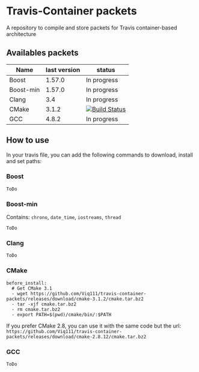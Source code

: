 # Travis-Container packets
A repository to compile and store packets for Travis container-based architecture

## Availables packets

| Name | last version | status |
| ---- | ------------ | ------ |
| Boost | 1.57.0 | In progress |
| Boost-min | 1.57.0 | In progress |
| Clang | 3.4 | In progress |
| CMake | 3.1.2 | [![Build Status](https://travis-ci.org/Viq111/travis-container-packets.svg?branch=cmake-3)](https://travis-ci.org/Viq111/travis-container-packets) |
| GCC | 4.8.2 | In progress |


## How to use

In your travis file, you can add the following commands to download, install and set paths:

### Boost

```
ToDo
```

### Boost-min

Contains: `chrono`, `date_time`, `iostreams`, `thread`

```
ToDo
```

### Clang

```
ToDo
```

### CMake

```
before_install:
  # Get CMake 3.1
  - wget https://github.com/Viq111/travis-container-packets/releases/download/cmake-3.1.2/cmake.tar.bz2
  - tar -xjf cmake.tar.bz2
  - rm cmake.tar.bz2
  - export PATH=$(pwd)/cmake/bin/:$PATH
```

If you prefer CMake 2.8, you can use it with the same code but the url: `https://github.com/Viq111/travis-container-packets/releases/download/cmake-2.8.12/cmake.tar.bz2`

### GCC

```
ToDo
```

